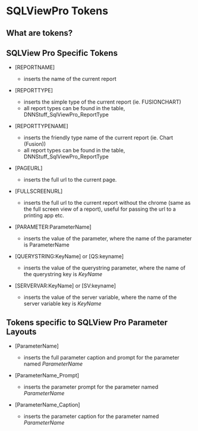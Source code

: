 # SQLViewPro Tokens 

## What are tokens?

SQLView Pro Specific Tokens
---------------------------

-   [REPORTNAME]
    -   inserts the name of the current report

-   [REPORTTYPE]
    -   inserts the simple type of the current report (ie. FUSIONCHART)
    -   all report types can be found in the table, DNNStuff_SqlViewPro_ReportType

-   [REPORTTYPENAME]
    -   inserts the friendly type name of the current report (ie. Chart (Fusion))
    -   all report types can be found in the table, DNNStuff_SqlViewPro_ReportType

-   [PAGEURL]
    -   inserts the full url to the current page.

-   [FULLSCREENURL]
    -   inserts the full url to the current report without the chrome
        (same as the full screen view of a report), useful for passing
        the url to a printing app etc.

-   [PARAMETER:ParameterName]
    -   inserts the value of the parameter, where the name of the
        parameter is ParameterName

-   [QUERYSTRING:KeyName] or [QS:keyname]
    -   inserts the value of the querystring parameter, where the name
        of the querystring key is *KeyName*

-   [SERVERVAR:KeyName] or [SV:keyname]
    -   inserts the value of the server variable, where the name of the
        server variable key is *KeyName*

Tokens specific to SQLView Pro Parameter Layouts
------------------------------------------------

-   [ParameterName]
    -   inserts the full parameter caption and prompt for the parameter
        named *ParameterName*

-   [ParameterName\_Prompt]
    -   inserts the parameter prompt for the parameter named
        *ParameterName*

-   [ParameterName\_Caption]
    -   inserts the parameter caption for the parameter named
        *ParameterName*


